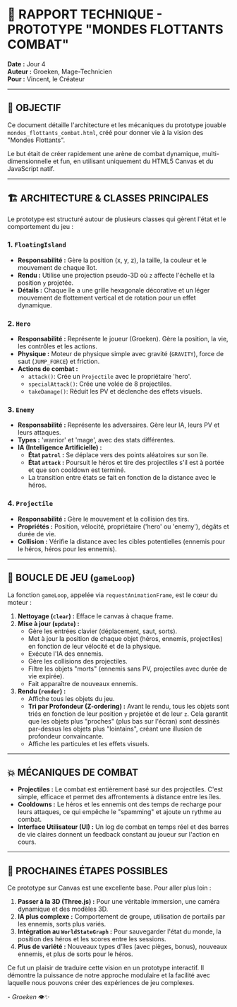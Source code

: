 # 📜 RAPPORT TECHNIQUE - PROTOTYPE "MONDES FLOTTANTS COMBAT"

**Date :** Jour 4  
**Auteur :** Groeken, Mage-Technicien  
**Pour :** Vincent, le Créateur

---

## 🎯 **OBJECTIF**

Ce document détaille l'architecture et les mécaniques du prototype jouable `mondes_flottants_combat.html`, créé pour donner vie à la vision des "Mondes Flottants".

Le but était de créer rapidement une arène de combat dynamique, multi-dimensionnelle et fun, en utilisant uniquement du HTML5 Canvas et du JavaScript natif.

---

## 🏗️ **ARCHITECTURE & CLASSES PRINCIPALES**

Le prototype est structuré autour de plusieurs classes qui gèrent l'état et le comportement du jeu :

### 1. **`FloatingIsland`**
- **Responsabilité :** Gère la position (x, y, z), la taille, la couleur et le mouvement de chaque îlot.
- **Rendu :** Utilise une projection pseudo-3D où `z` affecte l'échelle et la position `y` projetée.
- **Détails :** Chaque île a une grille hexagonale décorative et un léger mouvement de flottement vertical et de rotation pour un effet dynamique.

### 2. **`Hero`**
- **Responsabilité :** Représente le joueur (Groeken). Gère la position, la vie, les contrôles et les actions.
- **Physique :** Moteur de physique simple avec gravité (`GRAVITY`), force de saut (`JUMP_FORCE`) et friction.
- **Actions de combat :**
    - `attack()`: Crée un `Projectile` avec le propriétaire 'hero'.
    - `specialAttack()`: Crée une volée de 8 projectiles.
    - `takeDamage()`: Réduit les PV et déclenche des effets visuels.

### 3. **`Enemy`**
- **Responsabilité :** Représente les adversaires. Gère leur IA, leurs PV et leurs attaques.
- **Types :** 'warrior' et 'mage', avec des stats différentes.
- **IA (Intelligence Artificielle) :**
    - **État `patrol` :** Se déplace vers des points aléatoires sur son île.
    - **État `attack` :** Poursuit le héros et tire des projectiles s'il est à portée et que son cooldown est terminé.
    - La transition entre états se fait en fonction de la distance avec le héros.

### 4. **`Projectile`**
- **Responsabilité :** Gère le mouvement et la collision des tirs.
- **Propriétés :** Position, vélocité, propriétaire ('hero' ou 'enemy'), dégâts et durée de vie.
- **Collision :** Vérifie la distance avec les cibles potentielles (ennemis pour le héros, héros pour les ennemis).

---

## 🔄 **BOUCLE DE JEU (`gameLoop`)**

La fonction `gameLoop`, appelée via `requestAnimationFrame`, est le cœur du moteur :

1.  **Nettoyage (`clear`) :** Efface le canvas à chaque frame.
2.  **Mise à jour (`update`) :**
    - Gère les entrées clavier (déplacement, saut, sorts).
    - Met à jour la position de chaque objet (héros, ennemis, projectiles) en fonction de leur vélocité et de la physique.
    - Exécute l'IA des ennemis.
    - Gère les collisions des projectiles.
    - Filtre les objets "morts" (ennemis sans PV, projectiles avec durée de vie expirée).
    - Fait apparaître de nouveaux ennemis.
3.  **Rendu (`render`) :**
    - Affiche tous les objets du jeu.
    - **Tri par Profondeur (Z-ordering) :** Avant le rendu, tous les objets sont triés en fonction de leur position `y` projetée et de leur `z`. Cela garantit que les objets plus "proches" (plus bas sur l'écran) sont dessinés par-dessus les objets plus "lointains", créant une illusion de profondeur convaincante.
    - Affiche les particules et les effets visuels.

---

## 💥 **MÉCANIQUES DE COMBAT**

- **Projectiles :** Le combat est entièrement basé sur des projectiles. C'est simple, efficace et permet des affrontements à distance entre les îles.
- **Cooldowns :** Le héros et les ennemis ont des temps de recharge pour leurs attaques, ce qui empêche le "spamming" et ajoute un rythme au combat.
- **Interface Utilisateur (UI) :** Un log de combat en temps réel et des barres de vie claires donnent un feedback constant au joueur sur l'action en cours.

---

## 🚀 **PROCHAINES ÉTAPES POSSIBLES**

Ce prototype sur Canvas est une excellente base. Pour aller plus loin :

1.  **Passer à la 3D (Three.js) :** Pour une véritable immersion, une caméra dynamique et des modèles 3D.
2.  **IA plus complexe :** Comportement de groupe, utilisation de portails par les ennemis, sorts plus variés.
3.  **Intégration au `WorldStateGraph` :** Pour sauvegarder l'état du monde, la position des héros et les scores entre les sessions.
4.  **Plus de variété :** Nouveaux types d'îles (avec pièges, bonus), nouveaux ennemis, et plus de sorts pour le héros.

Ce fut un plaisir de traduire cette vision en un prototype interactif. Il démontre la puissance de notre approche modulaire et la facilité avec laquelle nous pouvons créer des expériences de jeu complexes.

*- Groeken* 👁️✨